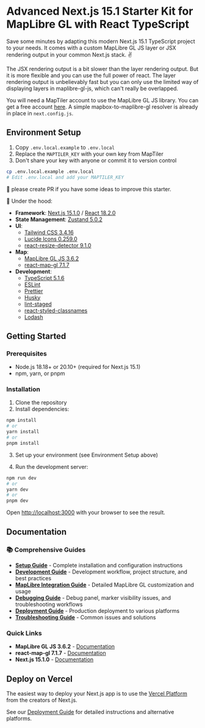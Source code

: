 # Advanced Next.js 15.1 Starter Kit for MapLibre GL with React TypeScript

Save some minutes by adapting this modern Next.js 15.1 TypeScript project to your needs. It comes with a custom MapLibre GL JS layer or JSX rendering output in your common Next.js stack. ✌️

The JSX rendering output is a bit slower than the layer rendering output. But it is more flexible and you can use the full power of react. The layer rendering output is unbelievably fast but you can only use the limited way of displaying layers in maplibre-gl-js, which can't really be overlapped.

You will need a MapTiler account to use the MapLibre GL JS library. You can get a free account [here](https://www.maptiler.com/). A simple mapbox-to-maplibre-gl resolver is already in place in `next.config.js`.

## Environment Setup

1. Copy `.env.local.example` to `.env.local`
2. Replace the `MAPTILER_KEY` with your own key from MapTiler
3. Don't share your key with anyone or commit it to version control

```bash
cp .env.local.example .env.local
# Edit .env.local and add your MAPTILER_KEY
```

👀 please create PR if you have some ideas to improve this starter.

🎰 Under the hood:

- **Framework**: [Next.js 15.1.0](https://github.com/vercel/next.js) / [React 18.2.0](https://github.com/facebook/react)
- **State Management**: [Zustand 5.0.2](https://github.com/pmndrs/zustand)
- **UI**:
  - [Tailwind CSS 3.4.16](https://github.com/tailwindlabs/tailwindcss)
  - [Lucide Icons 0.259.0](https://github.com/lucide-icons/lucide)
  - [react-resize-detector 9.1.0](https://github.com/maslianok/react-resize-detector)
- **Map**:
  - [MapLibre GL JS 3.6.2](https://github.com/maplibre/maplibre-gl-js)
  - [react-map-gl 7.1.7](https://github.com/visgl/react-map-gl)
- **Development**:
  - [TypeScript 5.1.6](https://github.com/microsoft/TypeScript)
  - [ESLint](https://github.com/eslint/eslint)
  - [Prettier](https://github.com/prettier/prettier)
  - [Husky](https://github.com/typicode/husky)
  - [lint-staged](https://github.com/lint-staged/lint-staged)
  - [react-styled-classnames](https://github.com/richard-unterberg/react-styled-classnames)
  - [Lodash](https://github.com/lodash/lodash)

## Getting Started

### Prerequisites

- Node.js 18.18+ or 20.10+ (required for Next.js 15.1)
- npm, yarn, or pnpm

### Installation

1. Clone the repository
2. Install dependencies:

```bash
npm install
# or
yarn install
# or
pnpm install
```

3. Set up your environment (see Environment Setup above)

4. Run the development server:

```bash
npm run dev
# or
yarn dev
# or
pnpm dev
```

Open [http://localhost:3000](http://localhost:3000) with your browser to see the result.

## Documentation

### 📚 Comprehensive Guides

- **[Setup Guide](./docs/setup.md)** - Complete installation and configuration instructions
- **[Development Guide](./docs/development.md)** - Development workflow, project structure, and best practices  
- **[MapLibre Integration Guide](./docs/maplibre-setup.md)** - Detailed MapLibre GL customization and usage
- **[Debugging Guide](./docs/debugging.md)** - Debug panel, marker visibility issues, and troubleshooting workflows
- **[Deployment Guide](./docs/deployment.md)** - Production deployment to various platforms
- **[Troubleshooting Guide](./docs/troubleshooting.md)** - Common issues and solutions

### Quick Links

- **MapLibre GL JS 3.6.2** - [Documentation](https://maplibre.org/maplibre-gl-js-docs/)
- **react-map-gl 7.1.7** - [Documentation](https://visgl.github.io/react-map-gl/)
- **Next.js 15.1.0** - [Documentation](https://nextjs.org/docs)

## Deploy on Vercel

The easiest way to deploy your Next.js app is to use the [Vercel Platform](https://vercel.com/new?utm_medium=default-template&filter=next.js&utm_source=create-next-app&utm_campaign=create-next-app-readme) from the creators of Next.js.

See our [Deployment Guide](./docs/deployment.md) for detailed instructions and alternative platforms.

